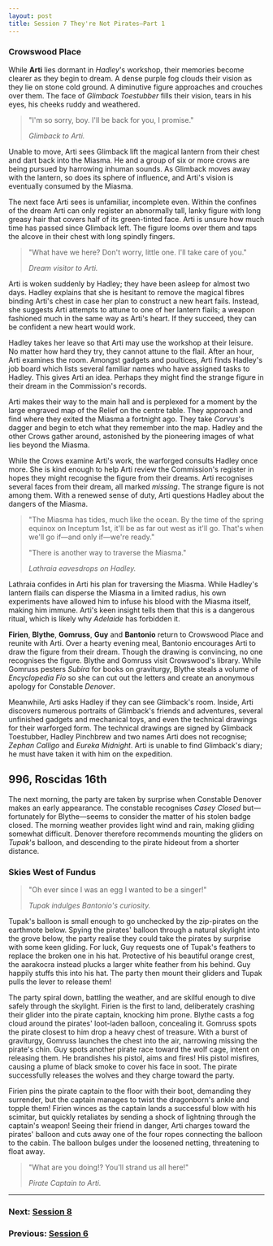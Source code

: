 ```yaml
---
layout: post
title: Session 7 They're Not Pirates—Part 1
---
```


### Crowswood Place

While **Arti** lies dormant in *Hadley*'s workshop, their memories become clearer as they begin to dream. A dense purple fog clouds their vision as they lie on stone cold ground. A diminutive figure approaches and crouches over them. The face of *Glimback Toestubber* fills their vision, tears in his eyes, his cheeks ruddy and weathered.

> "I'm so sorry, boy. I'll be back for you, I promise."
>
> *Glimback to Arti.*

Unable to move, Arti sees Glimback lift the magical lantern from their chest and dart back into the Miasma. He and a group of six or more crows are being pursued by harrowing inhuman sounds. As Glimback moves away with the lantern, so does its sphere of influence, and Arti's vision is eventually consumed by the Miasma.

The next face Arti sees is unfamiliar, incomplete even. Within the confines of the dream Arti can only register an abnormally tall, lanky figure with long greasy hair that covers half of its green-tinted face. Arti is unsure how much time has passed since Glimback left. The figure looms over them and taps the alcove in their chest with long spindly fingers.

> "What have we here? Don't worry, little one. I'll take care of you."
>
> *Dream visitor to Arti.*

Arti is woken suddenly by Hadley; they have been asleep for almost two days. Hadley explains that she is hesitant to remove the magical fibres binding Arti's chest in case her plan to construct a new heart fails. Instead, she suggests Arti attempts to attune to one of her lantern flails; a weapon fashioned much in the same way as Arti's heart. If they succeed, they can be confident a new heart would work.

Hadley takes her leave so that Arti may use the workshop at their leisure. No matter how hard they try, they cannot attune to the flail. After an hour, Arti examines the room. Amongst gadgets and poultices, Arti finds Hadley's job board which lists several familiar names who have assigned tasks to Hadley. This gives Arti an idea. Perhaps they might find the strange figure in their dream in the Commission's records.

Arti makes their way to the main hall and is perplexed for a moment by the large engraved map of the Relief on the centre table. They approach and find where they exited the Miasma a fortnight ago. They take *Corvus*'s dagger and begin to etch what they remember into the map. Hadley and the other Crows gather around, astonished by the pioneering images of what lies beyond the Miasma.

While the Crows examine Arti's work, the warforged consults Hadley once more. She is kind enough to help Arti review the Commission's register in hopes they might recognise the figure from their dreams. Arti recognises several faces from their dream, all marked *missing*. The strange figure is not among them. With a renewed sense of duty, Arti questions Hadley about the dangers of the Miasma.

> "The Miasma has tides, much like the ocean. By the time of the spring equinox on Inceptum 1st, it'll be as far out west as it'll go. That's when we'll go if—and only if—we're ready."
>
> "There is another way to traverse the Miasma."
>
> *Lathraia eavesdrops on Hadley.*

Lathraia confides in Arti his plan for traversing the Miasma. While Hadley's lantern flails can disperse the Miasma in a limited radius, his own experiments have allowed him to infuse his blood with the Miasma itself, making him immune. Arti's keen insight tells them that this is a dangerous ritual, which is likely why *Adelaide* has forbidden it.

**Firien**, **Blythe**, **Gomruss**, **Guy** and **Bantonio** return to Crowswood Place and reunite with Arti. Over a hearty evening meal, Bantonio encourages Arti to draw the figure from their dream. Though the drawing is convincing, no one recognises the figure. Blythe and Gomruss visit Crowswood's library. While Gomruss pesters *Subira* for books on graviturgy, Blythe steals a volume of *Encyclopedia Fio* so she can cut out the letters and create an anonymous apology for Constable *Denover*.

Meanwhile, Arti asks Hadley if they can see Glimback's room. Inside, Arti discovers numerous portraits of Glimback's friends and adventures, several unfinished gadgets and mechanical toys, and even the technical drawings for their warforged form. The technical drawings are signed by Glimback Toestubber, Hadley Pinchbrew and two names Arti does not recognise; *Zephan Calligo* and *Eureka Midnight*. Arti is unable to find Glimback's diary; he must have taken it with him on the expedition.

## **996, Roscidas 16th**

The next morning, the party are taken by surprise when Constable Denover makes an early appearance. The constable recognises *Casey Closed* but—fortunately for Blythe—seems to consider the matter of his stolen badge closed. The morning weather provides light wind and rain, making gliding somewhat difficult. Denover therefore recommends mounting the gliders on *Tupak*'s balloon, and descending to the pirate hideout from a shorter distance.

### Skies West of Fundus

> "Oh ever since I was an egg I wanted to be a singer!"
>
> *Tupak indulges Bantonio's curiosity.*

Tupak's balloon is small enough to go unchecked by the zip-pirates on the earthmote below. Spying the pirates' balloon through a natural skylight into the grove below, the party realise they could take the pirates by surprise with some keen gliding. For luck, Guy requests one of Tupak's feathers to replace the broken one in his hat. Protective of his beautiful orange crest, the aarakocra instead plucks a larger white feather from his behind. Guy happily stuffs this into his hat. The party then mount their gliders and Tupak pulls the lever to release them!

The party spiral down, battling the weather, and are skilful enough to dive safely through the skylight. Firien is the first to land, deliberately crashing their glider into the pirate captain, knocking him prone. Blythe casts a fog cloud around the pirates' loot-laden balloon, concealing it. Gomruss spots the pirate closest to him drop a heavy chest of treasure. With a burst of graviturgy, Gomruss launches the chest into the air, narrowing missing the pirate's chin. Guy spots another pirate race toward the wolf cage, intent on releasing them. He brandishes his pistol, aims and fires! His pistol misfires, causing a plume of black smoke to cover his face in soot. The pirate successfully releases the wolves and they charge toward the party.

Firien pins the pirate captain to the floor with their boot, demanding they surrender, but the captain manages to twist the dragonborn's ankle and topple them! Firien winces as the captain lands a successful blow with his scimitar, but quickly retaliates by sending a shock of lightning through the captain's weapon! Seeing their friend in danger, Arti charges toward the pirates' balloon and cuts away one of the four ropes connecting the balloon to the cabin. The balloon bulges under the loosened netting, threatening to float away.

> "What are you doing!? You'll strand us all here!"
>
> *Pirate Captain to Arti.*

---

### **Next: [Session 8](session-8)**
### **Previous: [Session 6](session-6)**
